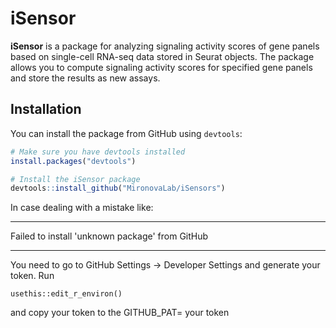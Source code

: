 # iSensor

**iSensor** is a package for analyzing signaling activity scores of gene panels based on single-cell RNA-seq data stored in Seurat objects. The package allows you to compute signaling activity scores for specified gene panels and store the results as new assays.

## Installation

You can install the package from GitHub using `devtools`:

```R
# Make sure you have devtools installed
install.packages("devtools")

# Install the iSensor package
devtools::install_github("MironovaLab/iSensors")
```
In case dealing with a mistake like:
***
Failed to install 'unknown package' from GitHub
***
You need to go to GitHub Settings -> Developer Settings and generate your token.
Run
```
usethis::edit_r_environ()
```
and copy your token to the GITHUB_PAT= your token
